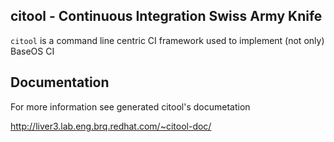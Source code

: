 citool - Continuous Integration Swiss Army Knife
-----------------------------------------------

``citool`` is a command line centric CI framework used to implement (not only) BaseOS CI

Documentation
-------------
For more information see generated citool's documetation

   http://liver3.lab.eng.brq.redhat.com/~citool-doc/